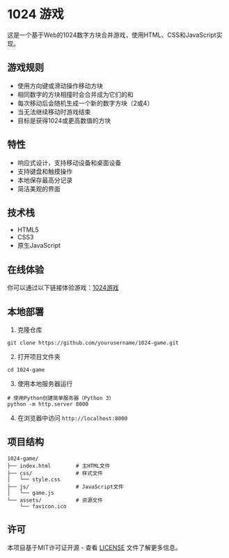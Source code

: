 # 1024 游戏

这是一个基于Web的1024数字方块合并游戏，使用HTML、CSS和JavaScript实现。

## 游戏规则

- 使用方向键或滑动操作移动方块
- 相同数字的方块相撞时会合并成为它们的和
- 每次移动后会随机生成一个新的数字方块（2或4）
- 当无法继续移动时游戏结束
- 目标是获得1024或更高数值的方块

## 特性

- 响应式设计，支持移动设备和桌面设备
- 支持键盘和触摸操作
- 本地保存最高分记录
- 简洁美观的界面

## 技术栈

- HTML5
- CSS3
- 原生JavaScript

## 在线体验

你可以通过以下链接体验游戏：[1024游戏](#)

## 本地部署

1. 克隆仓库
```
git clone https://github.com/yourusername/1024-game.git
```

2. 打开项目文件夹
```
cd 1024-game
```

3. 使用本地服务器运行
```
# 使用Python创建简单服务器（Python 3）
python -m http.server 8000
```

4. 在浏览器中访问 `http://localhost:8000`

## 项目结构

```
1024-game/
├── index.html        # 主HTML文件
├── css/              # 样式文件
│   └── style.css
├── js/               # JavaScript文件
│   └── game.js
└── assets/           # 资源文件
    └── favicon.ico
```

## 许可

本项目基于MIT许可证开源 - 查看 [LICENSE](LICENSE) 文件了解更多信息。 